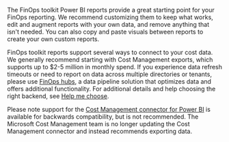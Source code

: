 <!-- markdownlint-disable MD041 -->

The FinOps toolkit Power BI reports provide a great starting point for your FinOps reporting. We recommend customizing them to keep what works, edit and augment reports with your own data, and remove anything that isn't needed. You can also copy and paste visuals between reports to create your own custom reports.

FinOps toolkit reports support several ways to connect to your cost data. We generally recommend starting with Cost Management exports, which supports up to $2-5 million in monthly spend. If you experience data refresh timeouts or need to report on data across multiple directories or tenants, please use [FinOps hubs](/finops-toolkit/hubs), a data pipeline solution that optimizes data and offers additional functionality. For additional details and help choosing the right backend, see [Help me choose](/finops-toolkit/power-bi#%EF%B8%8F-help-me-choose).

Please note support for the [Cost Management connector for Power BI](https://aka.ms/costmgmt/powerbi) is available for backwards compatibility, but is not recommended. The Microsoft Cost Management team is no longer updating the Cost Management connector and instead recommends exporting data.
